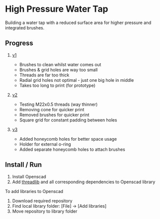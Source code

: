 # High Pressure Water Tap

Building a water tap with a reduced surface area for higher pressure and integrated brushes.

## Progress

1. [v1](./v1.stl)
    + Brushes to clean whilst water comes out
    + Brushes & grid holes are way too small
    + Threads are far too thick
    + Radial grid holes not optimal - just one big hole in middle
    + Takes too long to print (for prototype)

1. [v2](./v2.stl)
    + Testing M22x0.5 threads (way thinner)
    + Removing cone for quicker print
    + Removed brushes for quicker print
    + Square grid for constant padding between holes

1. [v3](./v3.5.stl)
    + Added honeycomb holes for better space usage
    + Holder for external o-ring
    + Added separate honeycomb holes to attach brushes

## Install / Run

1. Install Openscad
2. Add [threadlib](https://github.com/adrianschlatter/threadlib) and all corresponding dependencies to Openscad library

To add libraries to Openscad

1. Download required repository
2. Find local library folder: [File] -> [Add libraries]
3. Move repository to library folder

